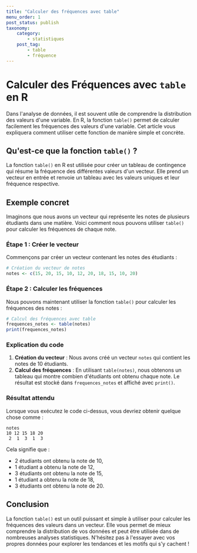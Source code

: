 ```yaml
---
title: "Calculer des fréquences avec table"
menu_order: 1
post_status: publish
taxonomy:
    category:
        - statistiques
    post_tag:
        - table
        - fréquence
---
```


# Calculer des Fréquences avec `table` en R

Dans l'analyse de données, il est souvent utile de comprendre la distribution des valeurs d'une variable. En R, la fonction `table()` permet de calculer facilement les fréquences des valeurs d'une variable. Cet article vous expliquera comment utiliser cette fonction de manière simple et concrète.

## Qu'est-ce que la fonction `table()` ?

La fonction `table()` en R est utilisée pour créer un tableau de contingence qui résume la fréquence des différentes valeurs d'un vecteur. Elle prend un vecteur en entrée et renvoie un tableau avec les valeurs uniques et leur fréquence respective.

## Exemple concret

Imaginons que nous avons un vecteur qui représente les notes de plusieurs étudiants dans une matière. Voici comment nous pouvons utiliser `table()` pour calculer les fréquences de chaque note.

### Étape 1 : Créer le vecteur

Commençons par créer un vecteur contenant les notes des étudiants :

```r
# Création du vecteur de notes
notes <- c(15, 20, 15, 10, 12, 20, 18, 15, 10, 20)
```

### Étape 2 : Calculer les fréquences

Nous pouvons maintenant utiliser la fonction `table()` pour calculer les fréquences des notes :

```r
# Calcul des fréquences avec table
frequences_notes <- table(notes)
print(frequences_notes)
```

### Explication du code

1. **Création du vecteur** : Nous avons créé un vecteur `notes` qui contient les notes de 10 étudiants.
2. **Calcul des fréquences** : En utilisant `table(notes)`, nous obtenons un tableau qui montre combien d'étudiants ont obtenu chaque note. Le résultat est stocké dans `frequences_notes` et affiché avec `print()`.

### Résultat attendu

Lorsque vous exécutez le code ci-dessus, vous devriez obtenir quelque chose comme :

```
notes
10 12 15 18 20 
 2  1  3  1  3 
```

Cela signifie que :
- 2 étudiants ont obtenu la note de 10,
- 1 étudiant a obtenu la note de 12,
- 3 étudiants ont obtenu la note de 15,
- 1 étudiant a obtenu la note de 18,
- 3 étudiants ont obtenu la note de 20.

## Conclusion

La fonction `table()` est un outil puissant et simple à utiliser pour calculer les fréquences des valeurs dans un vecteur. Elle vous permet de mieux comprendre la distribution de vos données et peut être utilisée dans de nombreuses analyses statistiques. N'hésitez pas à l'essayer avec vos propres données pour explorer les tendances et les motifs qui s'y cachent !


